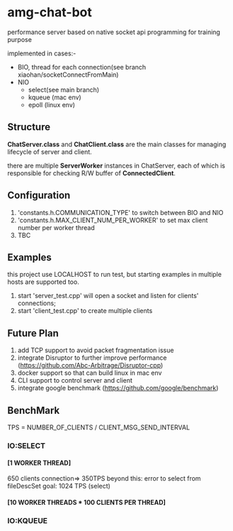 # amg-chat-bot
performance server based on native socket api programming for training purpose

implemented in cases:-
- BIO, thread for each connection(see branch xiaohan/socketConnectFromMain)
- NIO
  - select(see main branch)
  - kqueue (mac env)
  - epoll (linux env)

## Structure
**ChatServer.class** and **ChatClient.class** are the main classes for managing lifecycle of server and client. 

there are multiple **ServerWorker** instances in ChatServer, each of which is responsible for checking R/W buffer of **ConnectedClient**.

## Configuration
1. 'constants.h.COMMUNICATION_TYPE' to switch between BIO and NIO 
2. 'constants.h.MAX_CLIENT_NUM_PER_WORKER' to set max client number per worker thread
3. TBC

## Examples
this project use LOCALHOST to run test, but starting examples in multiple hosts are supported too. 
1. start 'server_test.cpp' will open a socket and listen for clients' connections; 
2. start 'client_test.cpp' to create multiple clients 


## Future Plan
1. add TCP support to avoid packet fragmentation issue 
2. integrate Disruptor to further improve performance (https://github.com/Abc-Arbitrage/Disruptor-cpp)
3. docker support so that can build linux in mac env
4. CLI support to control server and client
5. integrate google benchmark (https://github.com/google/benchmark)

## BenchMark
TPS = NUMBER_OF_CLIENTS / CLIENT_MSG_SEND_INTERVAL

### IO:SELECT
#### [1 WORKER THREAD]
650 clients connection=> 350TPS
beyond this: error to select from fileDescSet
goal: 1024 TPS (select)

#### [10 WORKER THREADS * 100 CLIENTS PER THREAD]



### IO:KQUEUE



